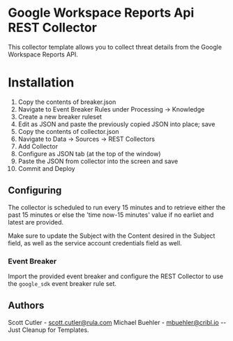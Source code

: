 # Google Workspace Reports Api  REST Collector

This collector template allows you to collect threat details from the Google Workspace Reports API.

# Installation

1) Copy the contents of breaker.json
2) Navigate to Event Breaker Rules under Processing -> Knowledge
3) Create a new breaker ruleset
4) Edit as JSON and paste the previously copied JSON into place; save
5) Copy the contents of collector.json
6) Navigate to Data -> Sources -> REST Collectors
7) Add Collector
8) Configure as JSON tab (at the top of the window)
9) Paste the JSON from collector into the screen and save
10) Commit and Deploy

## Configuring

The collector is scheduled to run every 15 minutes and to retrieve either the past 15 minutes or else the  'time now-15 minutes' value if no earliet and latest are provided.

Make sure to update the Subject with the Content desired in the Subject field, as well as the service account credentials field as well. 
 

### Event Breaker

Import the provided event breaker and configure the REST Collector to use the `google_sdk` event breaker rule set.

## Authors
Scott Cutler - scott.cutler@rula.com
Michael Buehler - mbuehler@cribl.io -- Just Cleanup for Templates. 

